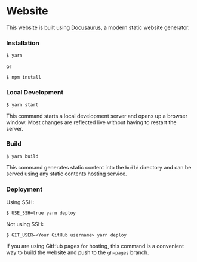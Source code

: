 # Website

This website is built using [Docusaurus](https://docusaurus.io/), a modern static website generator.

### Installation

```
$ yarn
```
or
```
$ npm install
```

### Local Development

```
$ yarn start

```

This command starts a local development server and opens up a browser window. Most changes are reflected live without having to restart the server.

### Build

```
$ yarn build
```

This command generates static content into the `build` directory and can be served using any static contents hosting service.

### Deployment

Using SSH:

```
$ USE_SSH=true yarn deploy
```

Not using SSH:

```
$ GIT_USER=<Your GitHub username> yarn deploy
```

If you are using GitHub pages for hosting, this command is a convenient way to build the website and push to the `gh-pages` branch.
